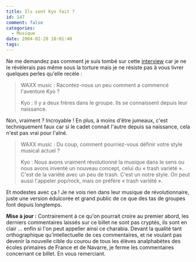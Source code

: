 ```yaml
---
title: Ils sont Kyo fait ?
id: 147
comment: false
categories:
  - Musique
date: 2004-02-20 10:01:40
tags:
---
```


Ne me demandez pas comment je suis tombé sur cette [interview](http://www.musique.lycos.fr/mag/poprock/lycossound/inter_kyo.php "Interview : KYO") car je ne le révèlerais  pas même sous la torture mais je ne résiste pas à vous livrer quelques perles qu'elle recèle :
 > WAXX music : Racontez-nous un peu comment a commencé l'aventure Kyo ?
> 
> Kyo : Il y a deux frères dans le groupe. Ils se connaissent depuis leur naissance. 

Non, vraiment ? Incroyable ! En plus, à moins d'être jumeaux, c'est techniquement faux car si le cadet connait l'autre depuis sa naissance, cela n'est pas vrai pour l'aîné.
 > WAXX music : Du coup, comment pourriez-vous définir votre style musical actuel ?
> 
> Kyo : Nous avons vraiment révolutionné la musique dans le sens ou nous avons inventé un nouveau concept, celui du « trash variété ». C'est de la variété avec un peu de trash. C'est un notre style. On peut aussi l'appeler pop/rock, mais on préfère « trash variété ». 

Et modestes avec ça ! Je ne vois rien dans leur musique de révolutionnaire, juste une version édulcorée et grand public de ce que des tas de groupes font depuis longtemps.

**Mise à jour :** Contrairement à ce qu'on pourrait croire au premier abord, les derniers commentaires laissés sur ce billet ne sont pas cryptés, ils sont en clair … enfin si l'on peut appeller ainsi ce charabia. Devant la qualité tant orthographique qu'intellectuelle de ces commentaires, et ne voulant pas devenir la nouvelle cible du courou de tous les élèves analphabètes des écoles primaires de France et de Navarre, je ferme les commentaires concernant ce billet. En vous remerciant.